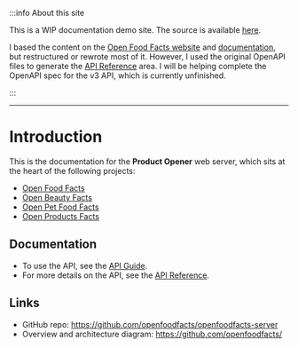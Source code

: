 :::info About this site

<!-- vale off -->

This is a WIP documentation demo site. The source is available [here](https://github.com/emertechie/docs-demo/).

I based the content on the [Open Food Facts website](https://world.openfoodfacts.org/) and [documentation](https://openfoodfacts.github.io/openfoodfacts-server/), but restructured or rewrote most of it. However, I used the original OpenAPI files to generate the [API Reference](/docs/category/api-v2) area. I will be helping complete the OpenAPI spec for the v3 API, which is currently unfinished.

<!-- vale on -->

:::

---

# Introduction

This is the documentation for the **Product Opener** web server, which sits at the heart of the following projects:

- [Open Food Facts](https://world.openfoodfacts.org/)
- [Open Beauty Facts](https://world.openbeautyfacts.org/)
- [Open Pet Food Facts](https://world.openpetfoodfacts.org/)
- [Open Products Facts](https://world.openproductsfacts.org/)

<!-- This is the documentation for the **Product Opener** web server, which sits at the heart of the [Open Food Facts](https://world.openfoodfacts.org/) project. It also powers the sibling [Open Beauty Facts](https://world.openbeautyfacts.org/), [Open Pet Food Facts](https://world.openpetfoodfacts.org/), and [Open Products Facts](https://world.openproductsfacts.org/) projects. -->

## Documentation

<!-- - To contribute to the web server, see the [Developers Guide](/docs/developers-guide/intro). -->

- To use the API, see the [API Guide](/docs/api-guide/intro).
- For more details on the API, see the [API Reference](/docs/category/api-v2).

## Links

- GitHub repo: https://github.com/openfoodfacts/openfoodfacts-server
- Overview and architecture diagram: https://github.com/openfoodfacts/
